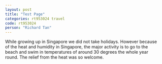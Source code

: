 ```yaml
---
layout: post
title: "Test Page"
categories: rt953024 travel
code: rt953024
person: "Richard Tan"
---
```


While growing up in Singapore we did not take holidays. However because of the heat and humidity in Singapore, the major activity is to go to the beach and swim in temperatures of around 30 degrees the whole year round. The relief from the heat was so welcome.